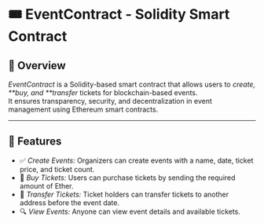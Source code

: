 # 🎟 EventContract - Solidity Smart Contract

## 📘 Overview

_EventContract_ is a Solidity-based smart contract that allows users to _create, **buy, and **transfer_ tickets for blockchain-based events.  
It ensures transparency, security, and decentralization in event management using Ethereum smart contracts.

---

## 🧱 Features

- ✅ _Create Events:_ Organizers can create events with a name, date, ticket price, and ticket count.
- 💸 _Buy Tickets:_ Users can purchase tickets by sending the required amount of Ether.
- 🔄 _Transfer Tickets:_ Ticket holders can transfer tickets to another address before the event date.
- 🔍 _View Events:_ Anyone can view event details and available tickets.
